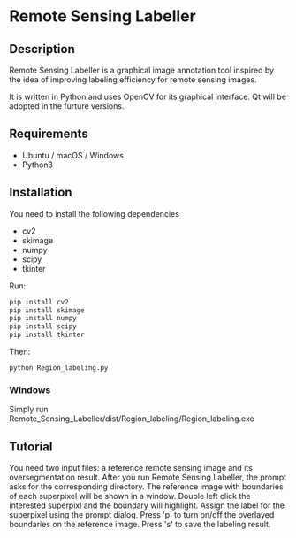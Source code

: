 # Remote Sensing Labeller

 ## Description
Remote Sensing Labeller is a graphical image annotation tool inspired by  the idea of improving labeling efficiency for remote sensing images.

It is written in Python and uses OpenCV for its graphical interface. Qt will be adopted in the furture versions.

## Requirements

- Ubuntu / macOS / Windows
- Python3

## Installation

You need to install the following dependencies 
- cv2
- skimage
- numpy
- scipy
- tkinter

Run:
```bash
pip install cv2
pip install skimage
pip install numpy
pip install scipy
pip install tkinter
```
Then:
```
python Region_labeling.py
```
### Windows

Simply run Remote_Sensing_Labeller/dist/Region_labeling/Region_labeling.exe

## Tutorial

You need two input files: a reference remote sensing image and its oversegmentation result. After you run Remote Sensing Labeller, the prompt asks for the corresponding directory. The reference image with boundaries of each superpixel will be shown in a window. Double left click the interested superpixl and the boundary will highlight. Assign the label for the superpixel using the prompt dialog. Press 'p' to turn on/off the overlayed boundaries on the reference image. Press 's' to save the labeling result. 